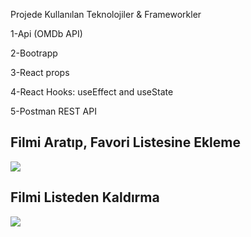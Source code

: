 Projede Kullanılan Teknolojiler & Frameworkler

1-Api (OMDb API)

2-Bootrapp

3-React props

4-React Hooks: useEffect and useState

5-Postman REST API

## Filmi Aratıp, Favori Listesine Ekleme
![](https://media.giphy.com/media/A0e1TvQvPS7D9JkkPK/giphy.gif)

## Filmi Listeden Kaldırma 
![](https://media.giphy.com/media/puty27BqErgIqKNbMH/giphy.gif)



